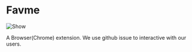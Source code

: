 # Favme
![Show]([./material/show.jpg]#pic_center)

A Browser(Chrome) extension. We use github issue to interactive with our users.
